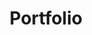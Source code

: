 ---
layout: page
title: Portfolio
nav: true
dropdown: true
children: 
    - title: Photography
      permalink: /photography/
    - title: Illustration
      permalink: /illustration/
    - title: Experiments
      permalink: /experiments/
    - title: Google Scholar
      permalink: /google-scholar/
    - title: divider
    - title: publications
      permalink: /publications/
    - title: projects
      permalink: /projects/
    - title: teaching
      permalink: /teaching/
---